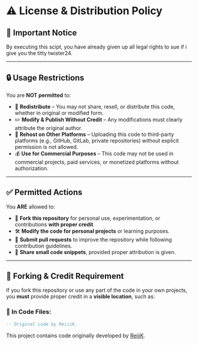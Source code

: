 
# ⚠️ License & Distribution Policy

## 🚨 Important Notice  
By executing this scipt, you have already given up all legal rights to sue if i give you the titty twister24.

---

## 🔒 Usage Restrictions  
You are **NOT permitted** to:  
- 🚫 **Redistribute** – You may not share, resell, or distribute this code, whether in original or modified form.  
- ✏️ **Modify & Publish Without Credit** – Any modifications must clearly attribute the original author.  
- 🏴 **Rehost on Other Platforms** – Uploading this code to third-party platforms (e.g., GitHub, GitLab, private repositories) without explicit permission is not allowed.  
- 💰 **Use for Commercial Purposes** – This code may not be used in commercial projects, paid services, or monetized platforms without authorization.  

---

## ✅ Permitted Actions  
You **ARE** allowed to:  
- 📖 **Fork this repository** for personal use, experimentation, or contributions **with proper credit**.  
- 🛠 **Modify the code for personal projects** or learning purposes.  
- 🔄 **Submit pull requests** to improve the repository while following contribution guidelines.  
- 📌 **Share small code snippets**, provided proper attribution is given.  

---

## 📌 Forking & Credit Requirement  
If you fork this repository or use any part of the code in your own projects, you **must** provide proper credit in a **visible location**, such as:  

### 🔹 In Code Files:  
```lua
-- Original code by ReiiiK.
```
This project contains code originally developed by [ReiiiK](https://github.com/RayyyFirst).  
